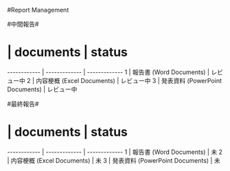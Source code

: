 #Report Management

#中間報告#
# | documents | status
------------ | ------------- | -------------
1 | 報告書 (Word Documents) | レビュー中
2 | 内容梗概 (Excel Documents) | レビュー中
3 | 発表資料 (PowerPoint Documents) | レビュー中

#最終報告#
# | documents | status
------------ | ------------- | ------------- 
1 | 報告書 (Word Documents) | 未
2 | 内容梗概 (Excel Documents) | 未
3 | 発表資料 (PowerPoint Documents) | 未
